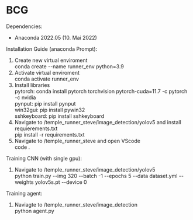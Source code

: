 # BCG
Dependencies:
* Anaconda 2022.05 (10. Mai 2022)

Installation Guide (anaconda Prompt):
1) Create new virtual enviroment <br>
conda create --name runner_env python=3.9
2) Activate virtual enviroment <br>
conda activate runner_env
3) Install libraries <br>
pytorch: conda install pytorch torchvision pytorch-cuda=11.7 -c pytorch -c nvidia <br>
pynput: pip install pynput <br>
win32gui: pip install pywin32 <br>
sshkeyboard: pip install sshkeyboard <br>
4) Navigate to /temple_runner_steve/image_detection/yolov5 and install requierements.txt <br>
pip install -r requirements.txt <br>
5) Navigate to /temple_runner_steve and open VScode <br>
code .

Training CNN (with single gpu): <br>
1) Navigate to /temple_runner_steve/image_detection/yolov5 <br>
python train.py --img 320 --batch -1 --epochs 5 --data dataset.yml --weights yolov5s.pt --device 0

Training agent: <br>
1) Naviagte to /temple_runner_steve/image_detection <br>
python agent.py <br>
